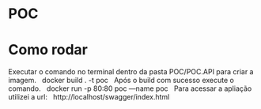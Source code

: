 # POC

# Como rodar
Executar o comando no terminal dentro da pasta POC/POC.API para criar a imagem. &nbsp;
docker build . -t poc
&nbsp;
Após o build com sucesso execute o comando. &nbsp;
docker run -p 80:80 poc —name poc
&nbsp;
Para acessar a apliação utilizei a url: &nbsp;
http://localhost/swagger/index.html
